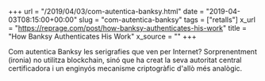 +++
url = "/2019/04/03/com-autentica-banksy.html"
date = "2019-04-03T08:15:00+00:00"
slug = "com-autentica-banksy"
tags = ["retalls"]
x_url = "https://reprage.com/post/how-banksy-authenticates-his-work"
title = "How Banksy Authenticates His Work"
x_source = ""
+++

Com autentica Banksy les serigrafies que ven per Internet? Sorprenentment (ironia) no utilitza blockchain, sinó que ha creat la seva autoritat central certificadora i un enginyós mecanisme criptogràfic d'allò més analògic.
